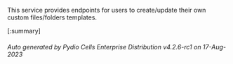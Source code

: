 






This service provides endpoints for users to create/update their own custom files/folders templates.

[:summary]

###### Auto generated by Pydio Cells Enterprise Distribution v4.2.6-rc1 on 17-Aug-2023
